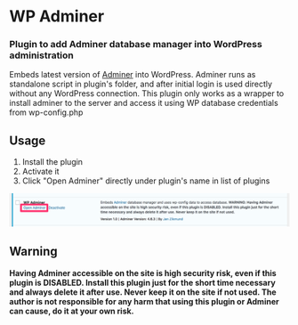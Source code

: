 # WP Adminer

### Plugin to add Adminer database manager into WordPress administration

Embeds latest version of [Adminer](https://www.adminer.org) into WordPress. Adminer runs as standalone script in plugin's folder, and after initial login is used directly without any WordPress connection. This plugin only works as a wrapper to install adminer to the server and access it using WP database credentials from wp-config.php

## Usage

1. Install the plugin
2. Activate it
3. Click "Open Adminer" directly under plugin's name in list of plugins

![](docs/screenshot.png)

## Warning

**Having Adminer accessible on the site is high security risk, even if this plugin is DISABLED. Install this plugin just for the short time necessary and always delete it after use. Never keep it on the site if not used. The author is not responsible for any harm that using this plugin or Adminer can cause, do it at your own risk.**